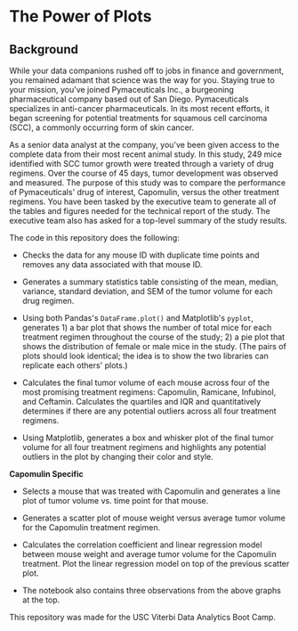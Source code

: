 # The Power of Plots

## Background

While your data companions rushed off to jobs in finance and government, you remained adamant that science was the way for you. Staying true to your mission, you've joined Pymaceuticals Inc., a burgeoning pharmaceutical company based out of San Diego. Pymaceuticals specializes in anti-cancer pharmaceuticals. In its most recent efforts, it began screening for potential treatments for squamous cell carcinoma (SCC), a commonly occurring form of skin cancer.

As a senior data analyst at the company, you've been given access to the complete data from their most recent animal study. In this study, 249 mice identified with SCC tumor growth were treated through a variety of drug regimens. Over the course of 45 days, tumor development was observed and measured. The purpose of this study was to compare the performance of Pymaceuticals' drug of interest, Capomulin, versus the other treatment regimens. You have been tasked by the executive team to generate all of the tables and figures needed for the technical report of the study. The executive team also has asked for a top-level summary of the study results.



The code in this repository does the following:

* Checks the data for any mouse ID with duplicate time points and removes any data associated with that mouse ID. 

* Generates a summary statistics table consisting of the mean, median, variance, standard deviation, and SEM of the tumor volume for each drug regimen.

* Using both Pandas's `DataFrame.plot()` and Matplotlib's `pyplot`, generates 1) a bar plot that shows the number of total mice for each treatment regimen throughout the course of the study; 2) a pie plot that shows the distribution of female or male mice in the study. (The pairs of plots should look identical; the idea is to show the two libraries can replicate each others' plots.)

* Calculates the final tumor volume of each mouse across four of the most promising treatment regimens: Capomulin, Ramicane, Infubinol, and Ceftamin. Calculates the quartiles and IQR and quantitatively determines if there are any potential outliers across all four treatment regimens.

* Using Matplotlib, generates a box and whisker plot of the final tumor volume for all four treatment regimens and highlights any potential outliers in the plot by changing their color and style.

**Capomulin Specific** 
* Selects a mouse that was treated with Capomulin and generates a line plot of tumor volume vs. time point for that mouse.

* Generates a scatter plot of mouse weight versus average tumor volume for the Capomulin treatment regimen.

* Calculates the correlation coefficient and linear regression model between mouse weight and average tumor volume for the Capomulin treatment. Plot the linear regression model on top of the previous scatter plot.


* The notebook also contains three observations from the above graphs at the top. 



This repository was made for the USC Viterbi Data Analytics Boot Camp. 
